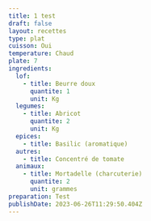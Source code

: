 ```yaml
---
title: 1 test
draft: false
layout: recettes
type: plat
cuisson: Oui
temperature: Chaud
plate: 7
ingredients:
  lof:
    - title: Beurre doux
      quantite: 1
      unit: Kg
  legumes:
    - title: Abricot
      quantite: 2
      unit: Kg
  epices:
    - title: Basilic (aromatique)
  autres:
    - title: Concentré de tomate
  animaux:
    - title: Mortadelle (charcuterie)
      quantite: 2
      unit: grammes
preparation: Test
publishDate: 2023-06-26T11:29:50.404Z
---
```

